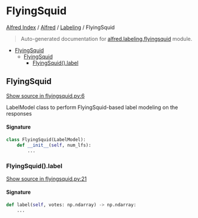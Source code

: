 # FlyingSquid

[Alfred Index](../../README.md#alfred-index) /
[Alfred](../index.md#alfred) /
[Labeling](./index.md#labeling) /
FlyingSquid

> Auto-generated documentation for [alfred.labeling.flyingsquid](../../../alfred/labeling/flyingsquid.py) module.

- [FlyingSquid](#flyingsquid)
  - [FlyingSquid](#flyingsquid-1)
    - [FlyingSquid().label](#flyingsquid()label)

## FlyingSquid

[Show source in flyingsquid.py:6](../../../alfred/labeling/flyingsquid.py#L6)

LabelModel class to perform FlyingSquid-based label modeling on the responses

#### Signature

```python
class FlyingSquid(LabelModel):
    def __init__(self, num_lfs):
        ...
```

### FlyingSquid().label

[Show source in flyingsquid.py:21](../../../alfred/labeling/flyingsquid.py#L21)

#### Signature

```python
def label(self, votes: np.ndarray) -> np.ndarray:
    ...
```


